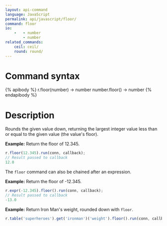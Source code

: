 ```yaml
---
layout: api-command
language: JavaScript
permalink: api/javascript/floor/
command: floor
io:
    -   - number
        - number
related_commands:
    ceil: ceil/
    round: round/
---
```

# Command syntax #

{% apibody %}
r.floor(number) &rarr; number
number.floor() &rarr; number
{% endapibody %}

# Description #

Rounds the given value down, returning the largest integer value less than or equal to the given value (the value's floor).

__Example:__ Return the floor of 12.345.

```js
r.floor(12.345).run(conn, callback);
// Result passed to callback
12.0
```

The `floor` command can also be chained after an expression.

__Example:__ Return the floor of -12.345.

```js
r.expr(-12.345).floor().run(conn, callback);
// Result passed to callback
-13.0
```

__Example:__ Return Iron Man's weight, rounded down with `floor`.

```js
r.table('superheroes').get('ironman')('weight').floor().run(conn, callback);
```
